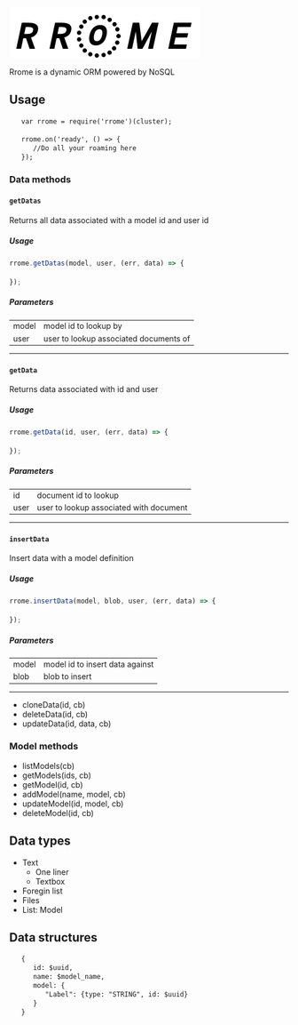 ![Rrome Logo](/logo.png)


Rrome is a dynamic ORM powered by NoSQL

## Usage

```
   var rrome = require('rrome')(cluster);

   rrome.on('ready', () => {
      //Do all your roaming here 
   });
```

### Data methods

#### `getDatas`

Returns all data associated with a model id and user id

##### Usage

```javascript
rrome.getDatas(model, user, (err, data) => {

});
```

##### Parameters

<table class="parameters">
   <tbody>
      <tr>
         <td class="type">model</td>
         <td class="parameter">model id to lookup by</td>
      </tr>
      <tr>
         <td class="type">user</td>
         <td class="parameter">user to lookup associated documents of</td>
      </tr>
   </tbody>
</table>

---

#### `getData`

Returns data associated with id and user

##### Usage

```javascript
rrome.getData(id, user, (err, data) => {

});
```

##### Parameters

<table class="parameters">
   <tbody>
      <tr>
         <td class="type">id</td>
         <td class="parameter">document id to lookup</td>
      </tr>
      <tr>
         <td class="type">user</td>
         <td class="parameter">user to lookup associated with document</td>
      </tr>
   </tbody>
</table>

---

#### `insertData`

Insert data with a model definition

##### Usage

```javascript
rrome.insertData(model, blob, user, (err, data) => {
      
});
```

##### Parameters

<table class="parameters">
   <tbody>
      <tr>
         <td class="type">model</td>
         <td class="parameter">model id to insert data against</td>
      </tr>
      <tr>
         <td class="type">blob</td>
         <td class="parameter">blob to insert</td>
      </tr>
   </tbody> 
</table>

---

-  cloneData(id, cb)
-  deleteData(id, cb)
-  updateData(id, data, cb)

### Model methods
-  listModels(cb)
-  getModels(ids, cb)
-  getModel(id, cb)
-  addModel(name, model, cb)
-  updateModel(id, model, cb)
-  deleteModel(id, cb)

## Data types

- Text
   -  One liner
   -  Textbox
- Foregin list
- Files
- List: Model

## Data structures

```
   {
      id: $uuid,
      name: $model_name,
      model: {
         "Label": {type: "STRING", id: $uuid}
      }
   }
```

